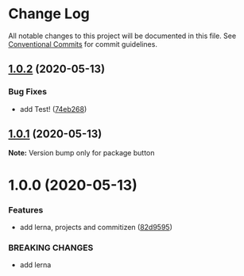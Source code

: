 # Change Log

All notable changes to this project will be documented in this file.
See [Conventional Commits](https://conventionalcommits.org) for commit guidelines.

## [1.0.2](https://github.com/xaosaki/library-playground/compare/button@1.0.1...button@1.0.2) (2020-05-13)


### Bug Fixes

* add Test! ([74eb268](https://github.com/xaosaki/library-playground/commit/74eb2681f4fbd048d4bdaa96060468a5b5859eb5))





## [1.0.1](https://github.com/xaosaki/library-playground/compare/button@1.0.0...button@1.0.1) (2020-05-13)

**Note:** Version bump only for package button





# 1.0.0 (2020-05-13)


### Features

* add lerna, projects and commitizen ([82d9595](https://github.com/xaosaki/library-playground/commit/82d9595261e010f0fa7045c6179b9d00048f2d4b))


### BREAKING CHANGES

* add lerna
